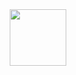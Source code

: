 <div id="header" align="center">
  <img src="https://media.giphy.com/media/66jJNwojvtYkLghwRd/giphy.gif" width="100"/>
</div>
